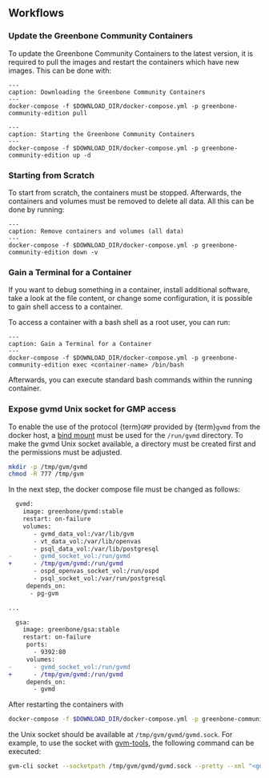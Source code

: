 ## Workflows

### Update the Greenbone Community Containers

To update the Greenbone Community Containers to the latest version, it is required
to pull the images and restart the containers which have new images. This can
be done with:

```{code-block} shell
---
caption: Downloading the Greenbone Community Containers
---
docker-compose -f $DOWNLOAD_DIR/docker-compose.yml -p greenbone-community-edition pull
```

```{code-block} shell
---
caption: Starting the Greenbone Community Containers
---
docker-compose -f $DOWNLOAD_DIR/docker-compose.yml -p greenbone-community-edition up -d
```

### Starting from Scratch

To start from scratch, the containers must be stopped. Afterwards, the
containers and volumes must be removed to delete all data. All this can be done
by running:

```{code-block} shell
---
caption: Remove containers and volumes (all data)
---
docker-compose -f $DOWNLOAD_DIR/docker-compose.yml -p greenbone-community-edition down -v
```

###  Gain a Terminal for a Container

If you want to debug something in a container, install additional software, take
a look at the file content, or change some configuration, it is possible to gain
shell access to a container.

To access a container with a bash shell as a root user, you can run:

```{code-block} shell
---
caption: Gain a Terminal for a Container
---
docker-compose -f $DOWNLOAD_DIR/docker-compose.yml -p greenbone-community-edition exec <container-name> /bin/bash
```

Afterwards, you can execute standard bash commands within the running container.

### Expose gvmd Unix socket for GMP access

To enable the use of the protocol {term}`GMP` provided by {term}`gvmd` from the docker
host, a [bind mount](https://docs.docker.com/compose/compose-file/compose-file-v3/#volumes)
must be used for the `/run/gvmd` directory. To make the gvmd Unix socket
available, a directory must be created first and the permissions must
be adjusted.

```sh
mkdir -p /tmp/gvm/gvmd
chmod -R 777 /tmp/gvm
```

In the next step, the docker compose file must be changed as follows:

```diff
  gvmd:
    image: greenbone/gvmd:stable
    restart: on-failure
    volumes:
       - gvmd_data_vol:/var/lib/gvm
       - vt_data_vol:/var/lib/openvas
       - psql_data_vol:/var/lib/postgresql
-      - gvmd_socket_vol:/run/gvmd
+      - /tmp/gvm/gvmd:/run/gvmd
       - ospd_openvas_socket_vol:/run/ospd
       - psql_socket_vol:/var/run/postgresql
     depends_on:
      - pg-gvm

...

  gsa:
    image: greenbone/gsa:stable
    restart: on-failure
     ports:
       - 9392:80
     volumes:
-      - gvmd_socket_vol:/run/gvmd
+      - /tmp/gvm/gvmd:/run/gvmd
     depends_on:
       - gvmd
```

After restarting the containers with

```bash
docker-compose -f $DOWNLOAD_DIR/docker-compose.yml -p greenbone-community-edition up -d
```

the Unix socket should be available at `/tmp/gvm/gvmd/gvmd.sock`. For example,
to use the socket with [gvm-tools](https://github.com/greenbone/gvm-tools), the
following command can be executed:

```bash
gvm-cli socket --socketpath /tmp/gvm/gvmd/gvmd.sock --pretty --xml "<get_version/>"
```
